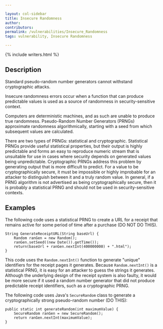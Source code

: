 ```yaml
---

layout: col-sidebar
title: Insecure Randomness
author: 
contributors: 
permalink: /vulnerabilities/Insecure_Randomness
tags: vulnerability, Insecure Randomness

---
```


{% include writers.html %}

## Description

Standard pseudo-random number generators cannot withstand cryptographic attacks.

Insecure randomness errors occur when a function that can produce predictable values is used as a source of randomness in security-sensitive context.

Computers are deterministic machines, and as such are unable to produce true randomness. Pseudo-Random Number Generators (PRNGs) approximate randomness algorithmically, starting with a seed from which subsequent values are calculated.

There are two types of PRNGs: statistical and cryptographic. Statistical PRNGs provide useful statistical properties, but their output is highly predictable and forms an easy to reproduce numeric stream that is unsuitable for use in cases where security depends on generated values being unpredictable. Cryptographic PRNGs address this problem by generating output that is more difficult to predict. For a value to be cryptographically secure, it must be impossible or highly improbable for an attacker to distinguish between it and a truly random value. In general, if a PRNG algorithm is not advertised as being cryptographically secure, then it is probably a statistical PRNG and should not be used in security-sensitive contexts.

## Examples

The following code uses a statistical PRNG to create a URL for a receipt that remains active for some period of time after a purchase (DO NOT DO THIS).

```
String GenerateReceiptURL(String baseUrl) {
    Random ranGen = new Random();
    ranGen.setSeed((new Date()).getTime());
    return(baseUrl + ranGen.nextInt(400000000) + ".html");
}
```

This code uses the `Random.nextInt()` function to generate "unique" identifiers for the receipt pages it generates. Because `Random.nextInt()` is a statistical PRNG, it is easy for an attacker to guess the strings it generates. Although the underlying design of the receipt system is also faulty, it would be more secure if it used a random number generator that did not produce predictable receipt identifiers, such as a cryptographic PRNG.

The following code uses Java's `SecureRandom` class to generate a cryptographically strong pseudo-random number (DO THIS):

```
public static int generateRandom(int maximumValue) {
    SecureRandom ranGen = new SecureRandom();
    return ranGen.nextInt(maximumValue);
}
```
